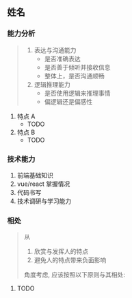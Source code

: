 ## 姓名

### 能力分析

> 1. 表达与沟通能力
>     - 是否准确表达
>     - 是否善于倾听并接收信息
>     - 整体上，是否沟通顺畅
> 1. 逻辑推理能力
>     - 是否使用逻辑来推理事情
>     - 偏逻辑还是偏感性

1. 特点 A
    - TODO
1. 特点 B
    - TODO

### 技术能力

1. 前端基础知识
1. vue/react 掌握情况
1. 代码书写
1. 技术调研与学习能力

### 相处

> 从
>
> 1. 欣赏与发挥人的特点
> 1. 避免人的特点带来负面影响
>
> 角度考虑, 应该按照以下原则与其相处:

1. TODO
